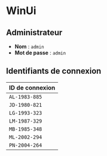 # WinUi

## Administrateur  

- **Nom** : `admin`  
- **Mot de passe** : `admin`  

## Identifiants de connexion  

| ID de connexion |
|----------------|
| `AL-1983-885` |
| `JD-1980-821` |
| `LG-1993-323` |
| `LM-1987-329` |
| `MB-1985-348` |
| `ML-2002-294` |
| `PN-2004-264` |
